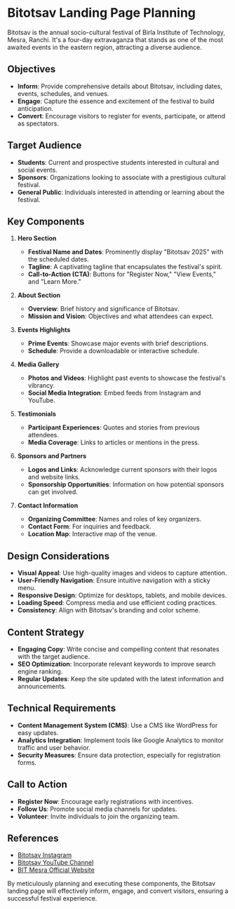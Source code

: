 # Bitotsav Landing Page Planning

Bitotsav is the annual socio-cultural festival of Birla Institute of Technology, Mesra, Ranchi. It's a four-day extravaganza that stands as one of the most awaited events in the eastern region, attracting a diverse audience. 

## Objectives

- **Inform**: Provide comprehensive details about Bitotsav, including dates, events, schedules, and venues.
- **Engage**: Capture the essence and excitement of the festival to build anticipation.
- **Convert**: Encourage visitors to register for events, participate, or attend as spectators.

## Target Audience

- **Students**: Current and prospective students interested in cultural and social events.
- **Sponsors**: Organizations looking to associate with a prestigious cultural festival.
- **General Public**: Individuals interested in attending or learning about the festival.

## Key Components

1. **Hero Section**
   - **Festival Name and Dates**: Prominently display "Bitotsav 2025" with the scheduled dates.
   - **Tagline**: A captivating tagline that encapsulates the festival's spirit.
   - **Call-to-Action (CTA)**: Buttons for "Register Now," "View Events," and "Learn More."

2. **About Section**
   - **Overview**: Brief history and significance of Bitotsav.
   - **Mission and Vision**: Objectives and what attendees can expect.

3. **Events Highlights**
   - **Prime Events**: Showcase major events with brief descriptions.
   - **Schedule**: Provide a downloadable or interactive schedule.

4. **Media Gallery**
   - **Photos and Videos**: Highlight past events to showcase the festival's vibrancy.
   - **Social Media Integration**: Embed feeds from Instagram and YouTube.

5. **Testimonials**
   - **Participant Experiences**: Quotes and stories from previous attendees.
   - **Media Coverage**: Links to articles or mentions in the press.

6. **Sponsors and Partners**
   - **Logos and Links**: Acknowledge current sponsors with their logos and website links.
   - **Sponsorship Opportunities**: Information on how potential sponsors can get involved.

7. **Contact Information**
   - **Organizing Committee**: Names and roles of key organizers.
   - **Contact Form**: For inquiries and feedback.
   - **Location Map**: Interactive map of the venue.

## Design Considerations

- **Visual Appeal**: Use high-quality images and videos to capture attention.
- **User-Friendly Navigation**: Ensure intuitive navigation with a sticky menu.
- **Responsive Design**: Optimize for desktops, tablets, and mobile devices.
- **Loading Speed**: Compress media and use efficient coding practices.
- **Consistency**: Align with Bitotsav's branding and color scheme.

## Content Strategy

- **Engaging Copy**: Write concise and compelling content that resonates with the target audience.
- **SEO Optimization**: Incorporate relevant keywords to improve search engine ranking.
- **Regular Updates**: Keep the site updated with the latest information and announcements.

## Technical Requirements

- **Content Management System (CMS)**: Use a CMS like WordPress for easy updates.
- **Analytics Integration**: Implement tools like Google Analytics to monitor traffic and user behavior.
- **Security Measures**: Ensure data protection, especially for registration forms.

## Call to Action

- **Register Now**: Encourage early registrations with incentives.
- **Follow Us**: Promote social media channels for updates.
- **Volunteer**: Invite individuals to join the organizing team.

## References

- [Bitotsav Instagram](https://www.instagram.com/bitotsav24/)
- [Bitotsav YouTube Channel](https://www.youtube.com/@bitotsav3377)
- [BIT Mesra Official Website](https://www.bitmesra.ac.in/)

By meticulously planning and executing these components, the Bitotsav landing page will effectively inform, engage, and convert visitors, ensuring a successful festival experience. 